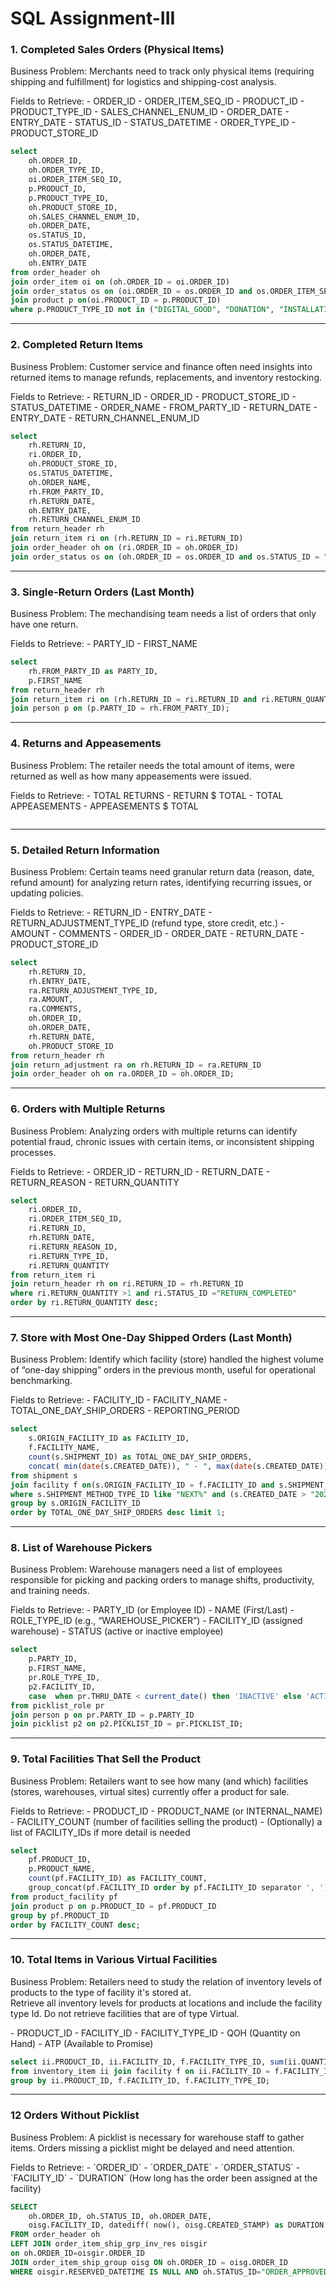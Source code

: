 <h1>SQL Assignment-III</h1>

<p><h3>1. Completed Sales Orders (Physical Items)</h3>
Business Problem:
Merchants need to track only physical items (requiring shipping and fulfillment) for logistics and shipping-cost analysis.
</p>
Fields to Retrieve:
- ORDER_ID
- ORDER_ITEM_SEQ_ID
- PRODUCT_ID
- PRODUCT_TYPE_ID
- SALES_CHANNEL_ENUM_ID
- ORDER_DATE
- ENTRY_DATE
- STATUS_ID
- STATUS_DATETIME
- ORDER_TYPE_ID
- PRODUCT_STORE_ID

```sql
select 
	oh.ORDER_ID,
	oh.ORDER_TYPE_ID,
	oi.ORDER_ITEM_SEQ_ID,
	p.PRODUCT_ID,
	p.PRODUCT_TYPE_ID,
	oh.PRODUCT_STORE_ID,
	oh.SALES_CHANNEL_ENUM_ID,
	oh.ORDER_DATE,
	os.STATUS_ID,
	os.STATUS_DATETIME,
	oh.ORDER_DATE,
	oh.ENTRY_DATE
from order_header oh 
join order_item oi on (oh.ORDER_ID = oi.ORDER_ID)
join order_status os on (oi.ORDER_ID = os.ORDER_ID and os.ORDER_ITEM_SEQ_ID = oi.ORDER_ITEM_SEQ_ID)
join product p on(oi.PRODUCT_ID = p.PRODUCT_ID)
where p.PRODUCT_TYPE_ID not in ("DIGITAL_GOOD", "DONATION", "INSTALLATION_SERVICE", "SERVICE");
```

<hr>

<p><h3>2. Completed Return Items</h3>
Business Problem:
Customer service and finance often need insights into returned items to manage refunds, replacements, and inventory restocking.
</p>
Fields to Retrieve:
- RETURN_ID
- ORDER_ID
- PRODUCT_STORE_ID
- STATUS_DATETIME
- ORDER_NAME
- FROM_PARTY_ID
- RETURN_DATE
- ENTRY_DATE
- RETURN_CHANNEL_ENUM_ID

```sql
select
	rh.RETURN_ID,
	ri.ORDER_ID,
	oh.PRODUCT_STORE_ID,
	os.STATUS_DATETIME,
	oh.ORDER_NAME,
	rh.FROM_PARTY_ID,
	rh.RETURN_DATE,
	oh.ENTRY_DATE,
	rh.RETURN_CHANNEL_ENUM_ID
from return_header rh
join return_item ri on (rh.RETURN_ID = ri.RETURN_ID)
join order_header oh on (ri.ORDER_ID = oh.ORDER_ID)
join order_status os on (oh.ORDER_ID = os.ORDER_ID and os.STATUS_ID = "ORDER_COMPLETED");
```

<hr>
<p><h3>
  3. Single-Return Orders (Last Month)
  </h3>
  Business Problem:
The mechandising team needs a list of orders that only have one return.
</p>
Fields to Retrieve:
- PARTY_ID
- FIRST_NAME

```sql
select 
	rh.FROM_PARTY_ID as PARTY_ID,
	p.FIRST_NAME 
from return_header rh 
join return_item ri on (rh.RETURN_ID = ri.RETURN_ID and ri.RETURN_QUANTITY = 1 and date(rh.RETURN_DATE)>"2023-11-30" and date(rh.RETURN_DATE) <"2024-01-01")
join person p on (p.PARTY_ID = rh.FROM_PARTY_ID);
```

<hr>

<p><h3>4. Returns and Appeasements</h3>
Business Problem:
The retailer needs the total amount of items, were returned as well as how many appeasements were issued.
</p>
Fields to Retrieve:
- TOTAL RETURNS
- RETURN $ TOTAL
- TOTAL APPEASEMENTS
- APPEASEMENTS $ TOTAL

```sql

```


<hr>

<p><h3>5. Detailed Return Information</h3>
Business Problem:
Certain teams need granular return data (reason, date, refund amount) for analyzing return rates, identifying recurring issues, or updating policies.
</p>
Fields to Retrieve:
- RETURN_ID
- ENTRY_DATE
- RETURN_ADJUSTMENT_TYPE_ID (refund type, store credit, etc.)
- AMOUNT
- COMMENTS
- ORDER_ID
- ORDER_DATE
- RETURN_DATE
- PRODUCT_STORE_ID

```sql
select 
	rh.RETURN_ID,
	rh.ENTRY_DATE,
	ra.RETURN_ADJUSTMENT_TYPE_ID,
	ra.AMOUNT,
	ra.COMMENTS,
	oh.ORDER_ID,
	oh.ORDER_DATE,
	rh.RETURN_DATE,
	oh.PRODUCT_STORE_ID
from return_header rh 
join return_adjustment ra on rh.RETURN_ID = ra.RETURN_ID
join order_header oh on ra.ORDER_ID = oh.ORDER_ID;
```

<hr>

<p><h3>6. Orders with Multiple Returns</h3>
Business Problem:
Analyzing orders with multiple returns can identify potential fraud, chronic issues with certain items, or inconsistent shipping processes.
</p>
Fields to Retrieve:
- ORDER_ID
- RETURN_ID
- RETURN_DATE
- RETURN_REASON
- RETURN_QUANTITY

```sql
select 
	ri.ORDER_ID, 
	ri.ORDER_ITEM_SEQ_ID,
	ri.RETURN_ID,
	rh.RETURN_DATE,
	ri.RETURN_REASON_ID,
	ri.RETURN_TYPE_ID,
	ri.RETURN_QUANTITY
from return_item ri
join return_header rh on ri.RETURN_ID = rh.RETURN_ID
where ri.RETURN_QUANTITY >1 and ri.STATUS_ID ="RETURN_COMPLETED"
order by ri.RETURN_QUANTITY desc;
```

<hr>


<p><h3>7. Store with Most One-Day Shipped Orders (Last Month)</h3>
Business Problem:
Identify which facility (store) handled the highest volume of “one-day shipping” orders in the previous month, useful for operational benchmarking.
</p>
Fields to Retrieve:
- FACILITY_ID
- FACILITY_NAME
- TOTAL_ONE_DAY_SHIP_ORDERS
- REPORTING_PERIOD

```sql
select 
	s.ORIGIN_FACILITY_ID as FACILITY_ID,
	f.FACILITY_NAME,
	count(s.SHIPMENT_ID) as TOTAL_ONE_DAY_SHIP_ORDERS,
	concat( min(date(s.CREATED_DATE)), " - ", max(date(s.CREATED_DATE))) as REPORTING_PERIOD
from shipment s
join facility f on(s.ORIGIN_FACILITY_ID = f.FACILITY_ID and s.SHIPMENT_TYPE_ID = "SALES_SHIPMENT")
where s.SHIPMENT_METHOD_TYPE_ID like "NEXT%" and (s.CREATED_DATE > "2024-12-31" and s.CREATED_DATE <"2025-02-01")
group by s.ORIGIN_FACILITY_ID
order by TOTAL_ONE_DAY_SHIP_ORDERS desc limit 1;
```

<hr>

<p><h3>8. List of Warehouse Pickers</h3>
Business Problem:
Warehouse managers need a list of employees responsible for picking and packing orders to manage shifts, productivity, and training needs.
</p>
Fields to Retrieve:
- PARTY_ID (or Employee ID)
- NAME (First/Last)
- ROLE_TYPE_ID (e.g., “WAREHOUSE_PICKER”)
- FACILITY_ID (assigned warehouse)
- STATUS (active or inactive employee)

```sql
select
	p.PARTY_ID,
	p.FIRST_NAME,
	pr.ROLE_TYPE_ID,
	p2.FACILITY_ID,
	case  when pr.THRU_DATE < current_date() then 'INACTIVE' else 'ACTIVE'end as STATUS
from picklist_role pr 
join person p on pr.PARTY_ID = p.PARTY_ID
join picklist p2 on p2.PICKLIST_ID = pr.PICKLIST_ID;
```

<hr>

<p><h3>9. Total Facilities That Sell the Product</h3>
Business Problem:
Retailers want to see how many (and which) facilities (stores, warehouses, virtual sites) currently offer a product for sale.
</p>
Fields to Retrieve:
- PRODUCT_ID
- PRODUCT_NAME (or INTERNAL_NAME)
- FACILITY_COUNT (number of facilities selling the product)
- (Optionally) a list of FACILITY_IDs if more detail is needed

```sql
select
	pf.PRODUCT_ID,
	p.PRODUCT_NAME,
	count(pf.FACILITY_ID) as FACILITY_COUNT,
	group_concat(pf.FACILITY_ID order by pf.FACILITY_ID separator ', ') as FACILITY_LIST 
from product_facility pf 
join product p on p.PRODUCT_ID = pf.PRODUCT_ID
group by pf.PRODUCT_ID
order by FACILITY_COUNT desc;
```

<hr>


<p><h3>10. Total Items in Various Virtual Facilities</h3>
Business Problem:
Retailers need to study the relation of inventory levels of products to the type of facility it's stored at.<br>
Retrieve all inventory levels for products at locations and include the facility type Id. Do not retrieve facilities that are of type Virtual.
</p>
- PRODUCT_ID
- FACILITY_ID
- FACILITY_TYPE_ID
- QOH (Quantity on Hand)
- ATP (Available to Promise)

```sql
select ii.PRODUCT_ID, ii.FACILITY_ID, f.FACILITY_TYPE_ID, sum(ii.QUANTITY_ON_HAND_TOTAL) as QUANTITY_ON_HAND, sum(ii.AVAILABLE_TO_PROMISE_TOTAL) as AVAILABLE_TO_PROMISE
from inventory_item ii join facility f on ii.FACILITY_ID = f.FACILITY_ID and f.FACILITY_TYPE_ID != "VIRTUAL_FACILITY"
group by ii.PRODUCT_ID, f.FACILITY_ID, f.FACILITY_TYPE_ID;
```

<hr>

<p><h3>12 Orders Without Picklist</h3>
Business Problem:
A picklist is necessary for warehouse staff to gather items. Orders missing a picklist might be delayed and need attention.
</p>
Fields to Retrieve: 
- `ORDER_ID`  
- `ORDER_DATE`  
- `ORDER_STATUS`  
- `FACILITY_ID`
- `DURATION` (How long has the order been assigned at the facility)


```sql
SELECT 
	oh.ORDER_ID, oh.STATUS_ID, oh.ORDER_DATE, 
	oisg.FACILITY_ID, datediff( now(), oisg.CREATED_STAMP) as DURATION
FROM order_header oh
LEFT JOIN order_item_ship_grp_inv_res oisgir 
on oh.ORDER_ID=oisgir.ORDER_ID
JOIN order_item_ship_group oisg ON oh.ORDER_ID = oisg.ORDER_ID
WHERE oisgir.RESERVED_DATETIME IS NULL AND oh.STATUS_ID="ORDER_APPROVED";
```
